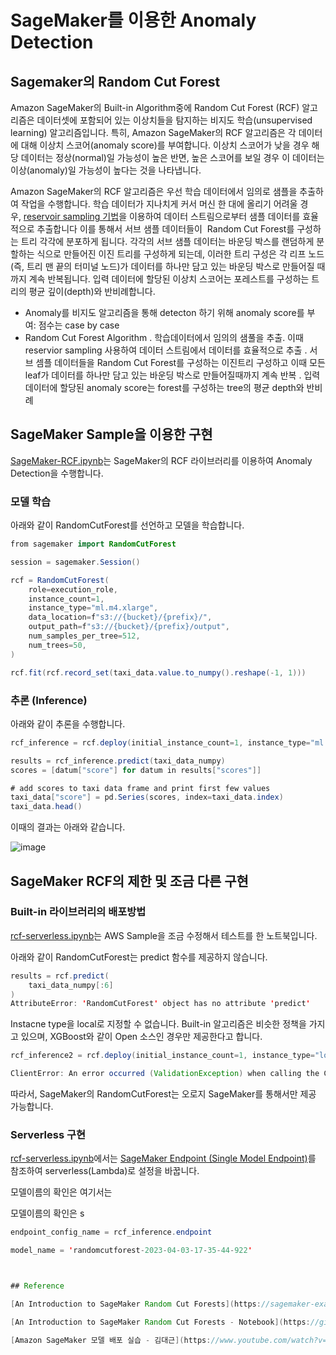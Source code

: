 # SageMaker를 이용한 Anomaly Detection

## Sagemaker의 Random Cut Forest

Amazon SageMaker의 Built-in Algorithm중에 Random Cut Forest (RCF) 알고리즘은 데이터셋에 포함되어 있는 이상치들을 탐지하는 비지도 학습(unsupervised learning) 알고리즘입니다. 특히, Amazon SageMaker의 RCF 알고리즘은 각 데이터에 대해 이상치 스코어(anomaly score)를 부여합니다. 이상치 스코어가 낮을 경우 해당 데이터는 정상(normal)일 가능성이 높은 반면, 높은 스코어를 보일 경우 이 데이터는 이상(anomaly)일 가능성이 높다는 것을 나타냅니다.

Amazon SageMaker의 RCF 알고리즘은 우선 학습 데이터에서 임의로 샘플을 추출하여 작업을 수행합니다. 학습 데이터가 지나치게 커서 머신 한 대에 올리기 어려울 경우, [reservoir sampling 기법](https://en.wikipedia.org/wiki/Reservoir_sampling)을 이용하여 데이터 스트림으로부터 샘플 데이터를 효율적으로 추출합니다 이를 통해서 서브 샘플 데이터들이  Random Cut Forest를 구성하는 트리 각각에 분포하게 됩니다. 각각의 서브 샘플 데이터는 바운딩 박스를 랜덤하게 분할하는 식으로 만들어진 이진 트리를 구성하게 되는데, 이러한 트리 구성은 각 리프 노드(즉, 트리 맨 끝의 터미널 노드)가 데이터를 하나만 담고 있는 바운딩 박스로 만들어질 때까지 계속 반복됩니다. 입력 데이터에 할당된 이상치 스코어는 포레스트를 구성하는 트리의 평균 깊이(depth)와 반비례합니다.

- Anomaly를 비지도 알고리즘을 통해 detecton 하기 위해 anomaly score를 부여: 점수는 case by case
- Random Cut Forest Algorithm
. 학습데이터에서 임의의 샘풀을 추출. 이때 reservior sampling 사용하여 데이터 스트림에서 데이터를 효율적으로 추출
. 서브 셈플 데이터들을 Random Cut Forest를 구성하는 이진트리 구성하고 이때 모든 leaf가 데이터를 하나만 담고 있는 바운딩 박스로 만들어질때까지 계속 반복
. 입력 데이터에 할당된 anomaly score는 forest를 구성하는 tree의 평균 depth와 반비례

## SageMaker Sample을 이용한 구현

[SageMaker-RCF.ipynb](https://github.com/kyopark2014/ML-anomaly-detection/blob/main/SageMaker/SageMaker-RCF.ipynb)는 SageMaker의 RCF 라이브러리를 이용하여 Anomaly Detection을 수행합니다. 


### 모델 학습

아래와 같이 RandomCutForest를 선언하고 모델을 학습합니다.

```java
from sagemaker import RandomCutForest

session = sagemaker.Session()

rcf = RandomCutForest(
    role=execution_role,
    instance_count=1,
    instance_type="ml.m4.xlarge",
    data_location=f"s3://{bucket}/{prefix}/",
    output_path=f"s3://{bucket}/{prefix}/output",
    num_samples_per_tree=512,
    num_trees=50,
)

rcf.fit(rcf.record_set(taxi_data.value.to_numpy().reshape(-1, 1)))
```

### 추론 (Inference)

아래와 같이 추론을 수행합니다. 

```java
rcf_inference = rcf.deploy(initial_instance_count=1, instance_type="ml.m4.xlarge")

results = rcf_inference.predict(taxi_data_numpy)
scores = [datum["score"] for datum in results["scores"]]

# add scores to taxi data frame and print first few values
taxi_data["score"] = pd.Series(scores, index=taxi_data.index)
taxi_data.head()
```

이때의 결과는 아래와 같습니다.

![image](https://user-images.githubusercontent.com/52392004/229640338-795fc0a4-1a9f-4b8c-b6c3-b53e6cac72a9.png)


## SageMaker RCF의 제한 및 조금 다른 구현

### Built-in 라이브러리의 배포방법

[rcf-serverless.ipynb](https://github.com/kyopark2014/ML-anomaly-detection/blob/main/SageMaker/rcf-serverless.ipynb)는 AWS Sample을 조금 수정해서 테스트를 한 노트북입니다.

아래와 같이 RandomCutForest는 predict 함수를 제공하지 않습니다. 

```java
results = rcf.predict(
    taxi_data_numpy[:6]
)
AttributeError: 'RandomCutForest' object has no attribute 'predict'
```

Instacne type을 local로 지정할 수 없습니다. Built-in 알고리즘은 비슷한 정책을 가지고 있으며, XGBoost와 같이 Open 소스인 경우만 제공한다고 합니다.

```java
rcf_inference2 = rcf.deploy(initial_instance_count=1, instance_type="local")

ClientError: An error occurred (ValidationException) when calling the CreateEndpointConfig operation: 1 validation error detected: Value 'local' at 'productionVariants.1.member.instanceType' failed to satisfy constraint
```

따라서, SageMaker의 RandomCutForest는 오로지 SageMaker를 통해서만 제공 가능합니다. 

### Serverless 구현

[rcf-serverless.ipynb](https://github.com/kyopark2014/ML-anomaly-detection/blob/main/SageMaker/rcf-serverless.ipynb)에서는 [SageMaker Endpoint (Single Model Endpoint)](https://github.com/aws-samples/aws-ai-ml-workshop-kr/blob/master/sagemaker/sm-special-webinar/lab_2_serving/2.1.Deploy.ipynb)를 참조하여 serverless(Lambda)로 설정을 바꿉니다.


모델이름의 확인은 여기서는 

모델이름의 확인은 s
```java
endpoint_config_name = rcf_inference.endpoint

model_name = 'randomcutforest-2023-04-03-17-35-44-922'



## Reference

[An Introduction to SageMaker Random Cut Forests](https://sagemaker-examples.readthedocs.io/en/latest/introduction_to_amazon_algorithms/random_cut_forest/random_cut_forest.html#An-Introduction-to-SageMaker-Random-Cut-Forests)

[An Introduction to SageMaker Random Cut Forests - Notebook](https://github.com/aws/amazon-sagemaker-examples/blob/main/introduction_to_amazon_algorithms/random_cut_forest/random_cut_forest.ipynb)

[Amazon SageMaker 모델 배포 실습 - 김대근](https://www.youtube.com/watch?v=1rr9GgJelBU&list=PLORxAVAC5fUULZBkbSE--PSY6bywP7gyr&index=6)
